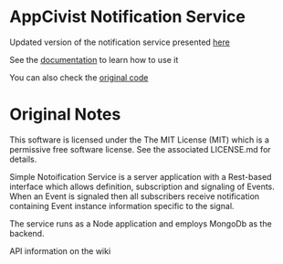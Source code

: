 # AppCivist Notification Service
Updated version of the notification service presented [here](https://www.ibm.com/developerworks/library/wa-notify-app/) 

See the [documentation](documentation.md) to learn how to use it

You can also check the [original code](https://hub.jazz.net/project/kjwillia/notification-service/overview?utm_source=dw&utm_medium=article&utm_content=wa-notify-app&utm_campaign=bluemix)

Original Notes
====================
This software is licensed under the The MIT License (MIT) which is a permissive free software license.  See the associated LICENSE.md for details.

Simple Notoification Service is a server application with a Rest-based interface which allows definition, subscription 
and signaling of Events. When an Event is signaled then all subscribers receive notification containing Event instance 
information specific to the signal.

The service runs as a Node application and employs MongoDb as the backend.

API information on the wiki

